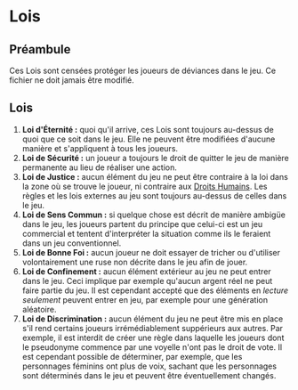 # Lois

## Préambule

Ces Lois sont censées protéger les joueurs de déviances dans le jeu. Ce fichier ne doit jamais être modifié.

## Lois

1. **Loi d'Éternité :** quoi qu'il arrive, ces Lois sont toujours au-dessus de quoi que ce soit dans le jeu. Elle ne peuvent être modifiées d'aucune manière et s'appliquent à tous les joueurs.
2. **Loi de Sécurité :** un joueur a toujours le droit de quitter le jeu de manière permanente au lieu de réaliser une action.
3. **Loi de Justice :** aucun élément du jeu ne peut être contraire à la loi dans la zone où se trouve le joueur, ni contraire aux [Droits Humains][1]. Les règles et les lois externes au jeu sont toujours au-dessus de celles dans le jeu.
4. **Loi de Sens Commun :** si quelque chose est décrit de manière ambigüe dans le jeu, les joueurs partent du principe que celui-ci est un jeu commercial et tentent d'interpréter la situation comme ils le feraient dans un jeu conventionnel.
5. **Loi de Bonne Foi :** aucun joueur ne doit essayer de tricher ou d'utiliser volontairement une ruse non décrite dans le jeu afin de jouer.
6. **Loi de Confinement :** aucun élément extérieur au jeu ne peut entrer dans le jeu. Ceci implique par exemple qu'aucun argent réel ne peut faire partie du jeu. Il est cependant accepté que des éléments en *lecture seulement* peuvent entrer en jeu, par exemple pour une génération aléatoire.
7. **Loi de Discrimination :** aucun élément du jeu ne peut être mis en place s'il rend certains joueurs irrémédiablement suppérieurs aux autres. Par exemple, il est interdit de créer une règle dans laquelle les joueurs dont le pseudonyme commence par une voyelle n'ont pas le droit de vote. Il est cependant possible de déterminer, par exemple, que les personnages féminins ont plus de voix, sachant que les personnages sont déterminés dans le jeu et peuvent être éventuellement changés.

[1]:http://www.un.org/fr/documents/udhr/
